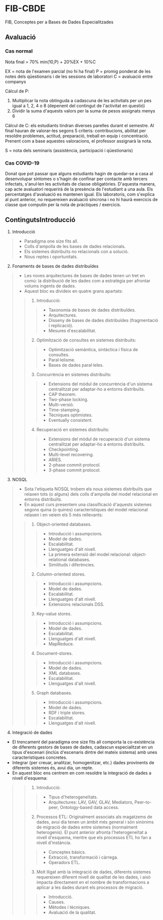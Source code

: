 # FIB-CBDE
FIB, Conceptes per a Bases de Dades Especialitzades

## Avaluació

### Cas normal
Nota final = 70% min(10,P) + 20%EX + 10%C

EX = nota de l'examen parcial (no hi ha final)
P = promig ponderat de les notes dels qüestionaris i de les sessions de laboratori
C = avaluació entre companys

Càlcul de P:
1. Multiplicar la nota obtinguda a cadascuna de les activitats per un pes igual a 1, 2, 4 o 8 (depenent del contingut de l'activitat en questió)
2. Dividir la suma d'aquests valors per la suma de pesos assignats menys 6

Càlcul de C: els estudiants tindran diverses parelles durant el semestre. Al final hauran de valorar-les segons 5 criteris: contribucions, abilitat per resoldre problemes, actitud, preparació, treball en equip i concentració. Prenent com a base aquestes valoracions, el professor assignarà la nota.

S = nota dels seminaris (assistència, participació i qüestionaris)

### Cas COVID-19
Donat que pot passar que alguns estudiants hagin de quedar-se a casa al desenvolupar síntomes o s'hagin de confinar per contacte amb tercers infectats, s'anul·len les activitats de classe obligatòries. D'aquesta manera, cap acte avaluatori requerirà de la presència de l'estudiant a una aula. Els percentatges d'avaluació es mantenen igual. Els laboratoris, com s'explica al punt anterior, no requereixen avaluació síncrona i no hi haurà exercicis de classe que computin per la nota de pràctiques / exercicis.

## ContingutsIntroducció 
1. Introducció 
> - Paradigma one size fits all. 
> - Colls d'ampolla de les bases de dades relacionals. 
> - Els sistemes distribuïts no relacionals con a solució. 
> - Nous reptes i oportunitats.
2. Fonaments de bases de dades distribuïdes 
> - Les noves arquitectures de bases de dades tenen un tret en comú: la distribució de les dades com a estratègia per afrontar volums ingents de dades.
> -  Aquest bloc es divideix en quatre grans apartats: 
> > 1. Introducció: 
> > > - Taxonomia de bases de dades distribuïdes. 
> > > - Arquitectures. 
> > > - Disseny de bases de dades distribuïdes (fragmentació i replicació). 
> > > - Mesures d'escalabilitat.
> > 2. Optimització de consultes en sistemes distribuits: 
> > > - Optimització semàntica, sintàctica i física de consultes. 
> > > - Paral·lelisme. 
> > > - Bases de dades paral·leles.
> > 3. Concurrència en sistemes distribuïts: 
> > > - Extensions del mòdul de concurrència d'un sistema centralitzat per adaptar-ho a entorns distribuïts. 
> > > - CAP theorem. 
> > > - Two-phase locking. 
> > > - Multi-versió. 
> > > - Time-stamping. 
> > > - Tècniques optimistes. 
> > > - Eventually consistent.
> > 4. Recuperació en sistemes distribuïts: 
> > > - Extensions del mòdul de recuperació d'un sistema centralitzat per adaptar-ho a entorns distribuïts. 
> > > - Checkpointing. 
> > > - Multi-level recovering. 
> > > - ARIES. 
> > > - 2-phase commit protocol. 
> > > - 3-phase commit protocol.
3. NOSQL 
> - Sota l'etiqueta NOSQL trobem els nous sistemes distribuïts que relaxen tots (o alguns) dels colls d'ampolla del model relacional en entorns distribuïts. 
> - En aquest curs presentem una classificació d'aquests sistemes segons quina (o quines) característiques del model relacional relaxen i en veiem els 5 més rellevants:
> > 1. Object-oriented databases. 
> > > - Introducció i assumpcions. 
> > > - Model de dades. 
> > > - Escalabilitat. 
> > > - Llenguatges d'alt nivell. 
> > > - La primera extensió del model relacional: object-relational databases. 
> > > - Similituds i diferències.
> > 2. Column-oriented stores. 
> > > - Introducció i assumpcions. 
> > > - Model de dades. 
> > > - Escalabilitat. 
> > > - Llenguatges d'alt nivell. 
> > > - Extensions relacionals DSS.
> > 3. Key-value stores. 
> > > - Introducció i assumpcions. 
> > > - Model de dades. 
> > > - Escalabilitat. 
> > > - Llenguatges d'alt nivell. 
> > > - MapReduce.
> > 4. Document-stores. 
> > > - Introducció i assumpcions. 
> > > - Model de dades. 
> > > - XML databases. 
> > > - Escalabilitat. 
> > > - Llenguatges d'alt nivell. 
> > 5. Graph databases. 
> > > - Introducció i assumpcions. 
> > > - Model de dades. 
> > > - RDF i triple stores. 
> > > - Escalabilitat. 
> > > - Llenguatges d'alt nivell.
4. Integració de dades 
- El trencament del paradigma one size fits all comporta la co-existència de diferents gestors de bases de dades, cadascun especialitzat en un tipus d'escenari (inclús d'escenaris dintre del mateix sistema) amb unes característiques concretes. 
- Integrar (per creuar, analitzar, homogenitzar, etc.) dades provinents de diferents sistemes és, avui dia, un repte. 
- En aquest bloc ens centrem en com resoldre la integració de dades a nivell d'esquema:
> > 1. Introducció: 
> > > - Tipus d'heterogeneïtats. 
> > > - Arquitectures: LAV, GAV, GLAV, Mediators, Peer-to-peer, Ontology-based data access. 
> > 2. Processos ETL: Originalment associats als magatzems de dades, avui dia tenen un àmbit més general i són sinònims de migració de dades entre sistemes (normalment heterogenis). El punt anterior afronta l'heterogeneïtat a nivell d'esquema, mentre que els processos ETL ho fan a nivell d'instància. 
> > > - Conceptes bàsics. 
> > > - Extracció, transformació i càrrega. 
> > > - Operadors ETL.
> > 3. Molt lligat amb la integració de dades, diferents sistemes requereixen diferent nivell de qualitat de les dades, i això impacta directament en el nombre de transformacions a aplicar a les dades durant els processos de migració. 
> > > - Introducció. 
> > > - Causes. 
> > > - Mètodes i tècniques. 
> > > - Avaluació de la qualitat.